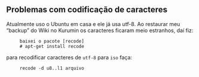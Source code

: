 Problemas com codificação de caracteres
---------------------------------------

Atualmente uso o Ubuntu em casa e ele já usa utf-8. Ao restaurar meu
“backup” do Wiki no Kurumin os caracteres ficaram meio estranhos, daí
fiz:

         baixei o pacote [recode]
         # apt-get install recode

para recodificar caracteres de `utf-8` para `iso` faça:

         recode -d u8..l1 arquivo


